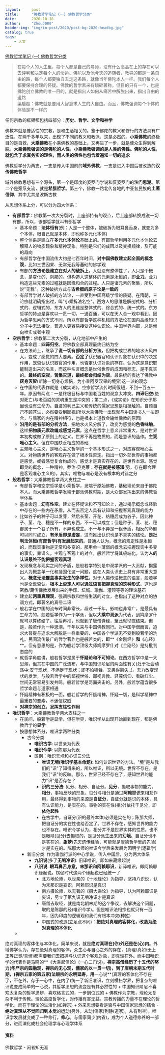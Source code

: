 ```yaml
---
layout:     post
title:      "佛教哲学笔记 (一) 佛教哲学分类"
date:       2020-10-18
author:     "ZhouJ000"
header-img: "img/in-post/2020/post-bg-2020-headbg.jpg"
catalog: true
tags:
    - 人文
--- 
```


[佛教哲学笔记 (一) 佛教哲学分类](https://zhouj000.github.io/2020/10/18/about-fjzx-01/)  




> 在每个人的人生里，每个人都是自己的导师，没有什么高高在上的存在可以去评判和决定每个人的命运。佛陀以及他今天的追随者，教导的都是一条自由的路，每个人都要独自去走这条路，就像当年佛陀本人一样。我们每个人都要保持合理的怀疑。佛教的哲学素来有琐碎著称，但目的只有一个，也是佛陀创立佛教的唯一目的，就是指出人如何从痛苦中解脱出来，指出自由的道路  
> 梁启超：佛教就是要用大智慧求人生的大自由。而且，佛教强调每个个体的体验是不一样的

任何宗教的框架都包括四部分：**历史、哲学、文学和神学**

佛教本就是普适性的宗教，是和生活相关的。鉴于佛陀的教义和修行的方法具有广泛性，在两千多年以来，出现了不同的教义和教派，这是必然的。**小乘佛教**的终极目的是自救，**大乘佛教**在小乘佛教的基础上，又再进了一步，就是使众生得到解脱。**大乘佛教强调的是佛陀的人性，小乘佛教强调的是人类的佛性。佛陀的人性，就包含了求真务实的理性，而人类的佛性也包含着遍知一切的追求**

佛教哲学分为两支，一支是传入中国前的**域外佛教**，一支是进入中国后被改造的**汉传佛教哲学**

域外佛教思想有三个源头，第一个是印度的婆罗门学说和反婆罗门的**沙门思潮**。第二个是旁系支流，就是**希腊哲学**。第三个，佛教一路北传各地的中亚各民族的**土著信仰**，其中尤其是波斯古教

从思想体系上分，可以分为四大体系：
+ **有部哲学**：佛教第一次大分裂时，上座部持有的观点，后上座部转换成说一切有部，所以，该部哲学就叫有部哲学
	- 基本命题：**法体恒有**(例：人是一个整体，被破拆为眼耳鼻舌身，就变为多个本体，眼自己就是本体，即也称多元化本体)
	- 整个体系是建立在**多元化本体论**基础上的。有部哲学利用多元化本体论去解释人的物质现象和精神现象。特别是它们的成因以及变换规律，及可能的趋向
	- 有部哲学在中国流传大约是七百年时间，**对中国佛教建立起全面的概念观**，比如三世因果、无常无我等基础的佛学观
	- 有部的**方法论是建立在对人的破拆上**，人就没有整体性了，人只是个概念，是变化的、刹那的。但构造人这整体的元素是永恒的，即**业力**。业力构造这些元素的过程就是因缘和合的过程。人只是诸元素的聚集，所以说"无我"。这种破拆方式与**古希腊的原子论是一致的**
	- 有部哲学对人破拆的方法论，一直受到中国高级学僧的质疑。在隋朝，三论宗就明确指出过，叫"小乘拆法名空"。西方人的思维是解剖式的、分析式的、逻辑式的，东方人的思维是整体式的、综合式的、统一式的。东方哲学的特点是喜欢以一贯一切，一通百通，可以在天人合一观中看到。因为哲学思索的方式不同，所以有部哲学这种机械的方法论在国内高级知识分子中无法接受，普通人更容易接受这种认识论。中国学界内部，总是倾向唯实或者中观
+ **空宗哲学**：佛教第二次大分裂，从化地部中产生的
	- 基本命题：**四谛归空**。将佛教全部真理最终归结为空
	- 在方法论上，继承了**说一切有部的分析方法**，但把构成世界的地水火风四大，变成了感觉的四大要素。**否定了**认识器官和认识对象在认识中的决定作用，既否认认识器官的作用，也否定认识对象的存在。认为这是意识职能制造出来的名言，而这种名言概念是世俗世界的成因和标志，是不真实的。**最终的空寂，苦集灭道，最终都会归结为空**。最系统的表达了佛教中**灰身灭智**(断除一切身心烦恼，为小乘阿罗汉果的境界)这一派的观念
	- 在中国的代表作就是《成实论》，空宗哲学流传时间很短，不到一百五十年。原因有两点：一是终极目标与中国老百姓的观念太冲突。**四谛归空**(绝对死亡)与老百姓的灵魂重生是冲突的；第二点，《成实论》在知识分子那里也没有生命力。自渡的利己主义和传统的儒家思想是相抵触的。自顾自己不顾苍生，必然要受到鄙视(所以大乘佛教一出现就与中国读书人一拍即合，与儒家的内在精神相符，也是根本上道教会输给佛教的原因)
	- **沿用的是有部的分析方法**，把地水火风分解了，改变为感觉的**色香味触**。这样**把物质元素改编成感觉元素**。这点在哲学上意义非常重大，是对世界本初构成做了原则上的定义。世界不再是物质的，而是意识的造作。**主观唯心主义**。但在中国缺乏相应的基础
	- 主观唯心主义，是唯心主义哲学的一个基本形式之一，对应客观唯心主义。对物质世界的客观存在做了根本性否定。指出一切外部世界的事物都是感觉，或者感觉复合构成的，感觉才是真实存在的，是世界本源。感觉即灵的概念，一种精神。乔治·贝克莱：**存在就是被感知**(另，存在即合理是客观唯心主义的)。其实，唯物与唯心是没有根本的对错之分
+ **般若哲学**：大乘佛教哲学两大支柱之一
	- 有部哲学和空宗哲学是小乘哲学，发端于原始佛教，基础理论来自于佛陀本人。而大乘佛教哲学发端于部派佛教时期，是大众部发挥出来的佛教哲学体系
	- 基本命题：**幻有性空**。建立在怀疑论和不可知论上，通过揭示概念或经验中存在的一些内在矛盾，从而去否定人具有认知和把握客观真理的能力
	- 比如谷子的种子可以发芽，然后长茎、开花、结穗后成为谷子，因此种子、茎、花、穗是不一样的东西，不一可以成立；但是种子、茎、花、穗都属于一个谷子所有，不异也成立。不一与不异是一组矛盾，相反的命题可以同时成立，**有矛盾即是虚妄**，进而推出认识也是不真实的结论。**是批判法体恒(有部哲学)有发展起来的**。普通人认为，概念的规定性是永恒的，而现实事物是无常和多变的，那用单一薄弱的概念去把握现实中多变的事实，靠谱么。主观与客观上的对立，般若哲学将其极端化，认为**人的认识最终不能把握客观真理**
	- 发现概念与现实之间的矛盾，是般若学特别是中观学派的一大贡献，揭露出人为概念单一化和凝固化这一问题，这在人类认识史上具有非常重大意义。**概念无法覆盖事实发生的多样性**。对于人类传递概念的语言，般若学也是全盘否认。**根本上否定人可以通过语言把握真理的这种形式**。这也是密教/藏传佛教发展出来的手印、坛城、瑜伽、灌顶等等的理论基石
	- 建立起**两重真理观**，强调宗教和世俗生活的对立，也指出了这种对立的协调方式，即著名的真俗二谛
	- 般若学在中国的流布时间非常长，超过一千年，影响也非常广，是最具有生命力的。般若哲学作为一个学派，但以**大乘中观派**为代表，到鸠摩罗什就可以算终结了。往后再推，也就到了唐僧译经，至此就彻底结束。但是，般若作为一种思潮，千年以来与中国佛教同行。对中国学僧而言，追求大菩提与追求大解脱是一样重要的，中国各个学派无不受到般若学的洗礼。民间流传最广的哲学著作也是般若类的，即**《金刚经》**和**《心经》**。但有意思的是，作为般若学顶级大师鸠摩罗什对《金刚经》是持批判态度的
	- 就哲学角度讲，般若哲学是属于**怀疑论和不可知论**。在西方哲学中是一大思潮，但其在中国的广泛流布，与中国知识阶层的两面性有关(处于社会动荡中:安于现状，不满足于现状；即不怕牺牲，又患得患失..)。无力改变现状的发泄，与般若哲学中的鄙视世俗、鄙视言教、轻蔑信仰、看破红尘、世间无常容易引发共鸣。般若哲学是两面夹击的。另外，般若学蕴含很多哲学命题与道家相通
	- 怀疑精神有积极的一面，般若哲学的怀疑精神，怀疑一切，是科学精神中最重要的要素，不迷信权威
	- **对禅宗的创立，发挥支柱性作用**
+ **唯识哲学**：大乘佛教哲学两大支柱之一
	- 在民间，般若学是显学，但在学界，唯识学从出现开始直到现在，都是佛教哲学的**显学**
	- 按思想体系分，唯识学两种分类
		+ 古今分类
			- **唯识古学**: 以世亲为代表
			- **唯识今学**: 以陈那为代表
			- 区别：唯识无境和心识三分法
				+ **唯识无境(唯识学基本命题)**: 如何认识世界的方法。"境"是从我们的"识"了知得来的，所以唯识，所以无境。世界不存在，是我们"识"的反映。那么，世界已经不存在了，感知世界的能力"识"是否存在？
				+ **识的三分法**: 见分、相分、自证分。**见分**，摄取事物的能力。**相分**，事物反映的形象。见分与相分是通过**阿赖耶识**来相互作用，最终得到事物的来源是**自证分**，自证分就是识的本体，具有认识能力，是实在的。事物的实在性(相分)依托于见分，即**依他起性**
				+ 在古学中，自证分(识的最终本体)必须是实在的；陈那大师，把自证分的实在性也给否定了。世界不存在，感知世界的能力也不存在。唯识今学认为，相分并不是世界实体的性质，也不是眼睛(见分)去摄取的，是见分派生出来的**幻境**。自证分也不是实在的，**象梦**(先天遗传经验，可能就是康德哲学里的先验)才是实在的。陈那大师的唯识今学后来发展为因明学(逻辑学)
		+ 新旧分类: 作为瑜伽行派的中心学说，传入中国后，分为两大体系
			- **九识说**(多了**无垢净识**): 旧译唯识，即如来藏缘起说
			- **八识说**: **眼耳鼻舌身意，末那识和阿赖耶识**，新译唯识，即阿赖耶识缘起说。楞伽时代这两个缘起说已经统一了
				+ 北方地论师，以世亲的《十地经论》为指导，坚持八识说，认为末那识是妄识，阿赖耶识是真识
				+ 南方摄论师，以无著的《摄大乘论》为指导，认为阿赖耶识是妄识，另立了第九识无垢净识才是真识
				+ 唐僧去取经，就是南北朝末期的这个争议，去解决这个问题，取的是陈那的经(唯识今学)。但是唯识法相宗也就只有一百年，因为印度的逻辑观和我们有根本冲突(种姓)
				+ 中国式的改造(立足点不同)：**把绝对真理的客体化，改造为绝对真理的本体化**
	- 
绝对真理的客体化与本体化，简单来说，就是**绝对真理在(你)外还是在(心)内**。外域佛学认为，存在绝对真理的客体，众生心与自心之外的存在，(真理/真如/无上正等正觉/真谛)都需要我们去把握与认识这个客观对象，即真理在外。而中国唯识学的代表作是马鸣的**《大乘起信论》(一心二门说)**，禅宗高僧经历了十五代的努力(华严宗的圆融观，禅宗的无心观，儒家的以一贯一切)，到了唐朝末期五代时期，(禅宗五家的第五家)法眼宗的永明延寿，用**一心说**(真理的客体化不存在了，不在外，存于一心中，在内了)统一了新旧唯识，立刻横扫学界，把复杂的唯识说变成简单的一心说，其哲学思想的流变是有其必然性的
		+ 中国知识阶层不喜欢太复杂的哲学思辨，喜欢格言式的，一步到位式的
		+ 佛教作为宗教，理论太复杂不利于传教。理论高度哲学化，对传播有害无益。宗教传播的力量不在理论的哲学化，而在于理论的生活化(如禅宗)
		+ 外来思想要看是否与中国儒家思想的结合
	- **绝对真理从不觉回归到本觉**的运动(另外，从动(儒家)到静(道家)，从有到空)。唯识学发展就变成了一种修行，**修心**。与儒家同步(内省)，成为个人道德修养的一部分，进而演化成社会伦理学与心理学体系


#### 资料
佛教哲学 - 闲者知无涯

